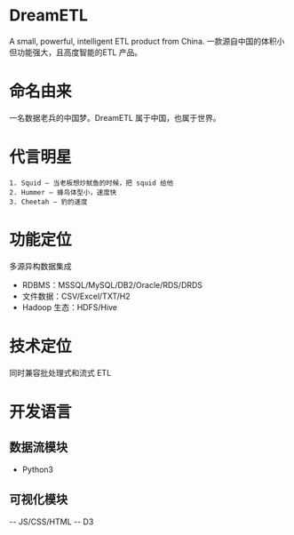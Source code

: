 # DreamETL
A small, powerful, intelligent ETL product from China.
一款源自中国的体积小但功能强大，且高度智能的ETL 产品。

# 命名由来
一名数据老兵的中国梦。DreamETL 属于中国，也属于世界。

# 代言明星
    1. Squid — 当老板想炒鱿鱼的时候，把 squid 给他
    2. Hummer — 蜂鸟体型小，速度快
    3. Cheetah — 豹的速度

# 功能定位
多源异构数据集成
- RDBMS：MSSQL/MySQL/DB2/Oracle/RDS/DRDS
- 文件数据：CSV/Excel/TXT/H2
- Hadoop 生态：HDFS/Hive

# 技术定位
同时兼容批处理式和流式 ETL

# 开发语言

## 数据流模块
- Python3

## 可视化模块
-- JS/CSS/HTML
-- D3
